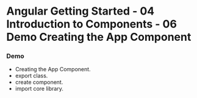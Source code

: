 # Angular Getting Started - 04 Introduction to Components - 06 Demo Creating the App Component

### Demo

- Creating the App Component.
- export class.
- create component.
- import core library.